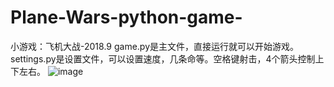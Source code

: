 # Plane-Wars-python-game-
小游戏：飞机大战-2018.9
game.py是主文件，直接运行就可以开始游戏。settings.py是设置文件，可以设置速度，几条命等。空格键射击，4个箭头控制上下左右。
 ![image]()
